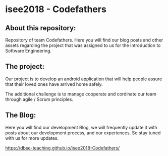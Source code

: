 # isee2018 - Codefathers 

## About this repository:
Repository of team Codefathers. Here you will find our blog posts and other assets regarding the project that was assigned to us for the Introduction to Software Engineering.

## The project:
Our project is to develop an android application that will help people assure that their loved ones have arrived home safely.

The additional challenge is to manage cooperate and cordinate our team through agile / Scrum principles. 


## The Blog:
Here you will find our development Blog, we will frequently update it with posts about our development process, and our experiences.
So stay tuned with us for more updates.

https://dbse-teaching.github.io/isee2018-Codefathers/

